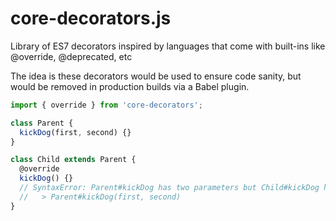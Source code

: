 # core-decorators.js
Library of ES7 decorators inspired by languages that come with built-ins like @override, @deprecated, etc

The idea is these decorators would be used to ensure code sanity, but would be removed in production builds via a Babel plugin.

```js
import { override } from 'core-decorators';

class Parent {
  kickDog(first, second) {}
}

class Child extends Parent {
  @override
  kickDog() {}
  // SyntaxError: Parent#kickDog has two parameters but Child#kickDog has none
  //   > Parent#kickDog(first, second)
}
```
